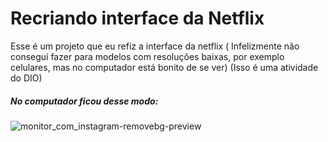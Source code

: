 # Recriando interface da Netflix 

Esse é um projeto que eu refiz a interface da netflix ( Infelizmente não consegui fazer para modelos com resoluções baixas, por exemplo celulares, mas no computador está bonito de se ver)
(Isso é uma atividade do DIO)



##### No computador ficou desse modo:


![monitor_com_instagram-removebg-preview](https://i.imgur.com/9ScoVpR.png)


